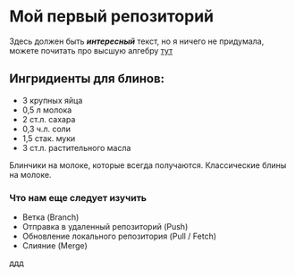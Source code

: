 # Мой первый репозиторий
Здесь должен быть ***интересный*** текст, но я ничего не придумала, можете почитать про высшую алгебру [тут](https://dep_vipm.pnzgu.ru/files/dep_vipm.pnzgu.ru/books/ova_kudryashova.pdf) 
## Ингридиенты для блинов:
* 3 крупных яйца
* 0,5 л молока
* 2 ст.л. сахара
* 0,3 ч.л. соли
* 1,5 стак. муки
* 3 ст.л. растительного масла

Блинчики на молоке, которые всегда получаются. Классические блины на молоке.

### Что нам еще следует изучить
* Ветка (Branch)
* Отправка в удаленный репозиторий (Push)
* Обновление локального репозитория (Pull / Fetch)
* Слияние (Merge)

ддд